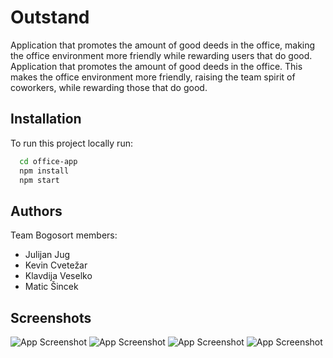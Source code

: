 # Outstand

Application that promotes the amount of good deeds in the office, making the office environment more friendly while rewarding users that do good.
Application that promotes the amount of good deeds in the office. This makes the office environment more friendly, raising the team spirit of coworkers, while rewarding those that do good.

## Installation

To run this project locally run:

```bash
  cd office-app
  npm install
  npm start
```

## Authors

Team Bogosort members:

- Julijan Jug
- Kevin Cvetežar
- Klavdija Veselko
- Matic Šincek

## Screenshots

![App Screenshot](https://i.imgur.com/K3SnHsr.png)
![App Screenshot](https://i.imgur.com/5OuAzsa.png)
![App Screenshot](https://i.imgur.com/Om5PAoo.png)
![App Screenshot](https://i.imgur.com/RgdPxE9.png)

